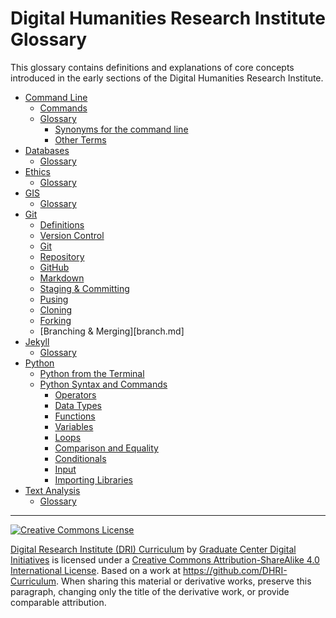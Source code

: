 # Digital Humanities Research Institute Glossary

This glossary contains definitions and explanations of core concepts introduced in the early sections of the Digital Humanities Research Institute.


   * [Command Line](sections/command-line.md)
      * [Commands](sections/command-line.md#commands)
      * [Glossary](sections/command-line.md#glossary)
         * [Synonyms for the command line](sections/command-line.md#synonyms-for-the-command-line)
         * [Other Terms](sections/command-line.md#other-terms)
   * [Databases](sections/databases.md)
      * [Glossary](sections/databases.md)
   * [Ethics](sections/ethics.md)
      * [Glossary](sections/ethics.md)
   * [GIS](sections/gis.md)
      * [Glossary](sections/gis.md)
   * [Git](sections/git.md#git)
      * [Definitions](sections/git.md#definitions)
      * [Version Control](terms/versioncontrol.md)
      * [Git](terms/git.md)
      * [Repository](terms/repository.md)
      * [GitHub](terms/github.md)
      * [Markdown](terms/markdown.md)
      * [Staging & Committing](commit.md)
      * [Pusing](push.md)
      * [Cloning](cloning.md)
      * [Forking](forking.md)
      * [Branching & Merging][branch.md]
   * [Jekyll](sections/jekyll.md)
      * [Glossary](sections/jekyll.md)
   * [Python](sections/python.md#python)
      * [Python from the Terminal](sections/python.md#python-from-the-terminal)
      * [Python Syntax and Commands](sections/python.md#python-syntax-and-commands)
         * [Operators](sections/python.md#operators)
         * [Data Types](sections/python.md#data-types)
         * [Functions](sections/python.md#functions)
         * [Variables](sections/python.md#variables)
         * [Loops](sections/python.md#loops)
         * [Comparison and Equality](sections/python.md#comparison-and-equality)
         * [Conditionals](sections/python.md#conditionals)
         * [Input](sections/python.md#input)
         * [Importing Libraries](sections/python.md#importing-libraries)  
   * [Text Analysis](sections/text-analysis.md)
      * [Glossary](sections/text-analysis.md)

-----

[![Creative Commons License](https://i.creativecommons.org/l/by-sa/4.0/88x31.png)](http://creativecommons.org/licenses/by-sa/4.0/)

[Digital Research Institute (DRI) Curriculum](http://purl.org/dc/terms/) by [Graduate Center Digital Initiatives](https://gcdi.commons.gc.cuny.edu/) is licensed under a [Creative Commons Attribution-ShareAlike 4.0 International License](http://creativecommons.org/licenses/by-sa/4.0/). Based on a work at <https://github.com/DHRI-Curriculum>. When sharing this material or derivative works, preserve this paragraph, changing only the title of the derivative work, or provide comparable attribution.
